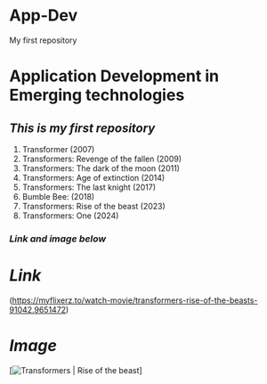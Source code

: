 # App-Dev
My first repository
# **Application Development in Emerging technologies** 

## *This is my first repository*

1. Transformer (2007)
2. Transformers: Revenge of the fallen (2009)
3. Transformers: The dark of the moon (2011)
4. Transformers: Age of extinction (2014)
5. Transformers: The last knight (2017)
6. Bumble Bee: (2018)
7. Transformers: Rise of the beast (2023)
8. Transformers: One (2024)

### *Link and image below*

# *Link*
 (https://myflixerz.to/watch-movie/transformers-rise-of-the-beasts-91042.9651472)

# *Image*
[![Transformers | Rise of the beast](https://www.google.com/url?sa=i&url=https%3A%2F%2Fwww.reddit.com%2Fr%2Ftransformers%2Fcomments%2F15f7uzf%2Fnow_that_the_novelty_is_gone_what_is_your_honest%2F&psig=AOvVaw0nz9wxQ32LvFLvjeCtFkqB&ust=1731667186304000&source=images&cd=vfe&opi=89978449&ved=0CBQQjRxqFwoTCPiW0o_R24kDFQAAAAAdAAAAABAJ)] 
